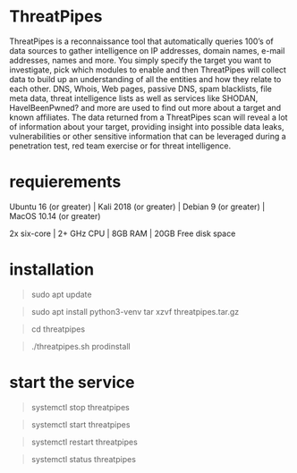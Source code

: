 # ThreatPipes
ThreatPipes is a reconnaissance tool that automatically queries 100’s of data sources to gather intelligence on IP addresses, domain names, e-mail addresses, names and more.
You simply specify the target you want to investigate, pick which modules to enable and then ThreatPipes will collect data to build up an understanding of all the entities and how they relate to each other.
DNS, Whois, Web pages, passive DNS, spam blacklists, file meta data, threat intelligence lists as well as services like SHODAN, HaveIBeenPwned? and more are used to find out more about a target and known affiliates.
The data returned from a ThreatPipes scan will reveal a lot of information about your target, providing insight into possible data leaks, vulnerabilities or other sensitive information that can be leveraged during a penetration test, red team exercise or for threat intelligence.

# requierements
Ubuntu 16 (or greater) |
Kali 2018 (or greater) |
Debian 9 (or greater) |
MacOS 10.14 (or greater)

2x six-core |
2+ GHz CPU |
8GB RAM |
20GB Free disk space

# installation
>sudo apt update

>sudo apt install python3-venv
>tar xzvf threatpipes.tar.gz

>cd threatpipes

>./threatpipes.sh prodinstall


# start the service
>systemctl stop threatpipes

>systemctl start threatpipes

>systemctl restart threatpipes

>systemctl status threatpipes

